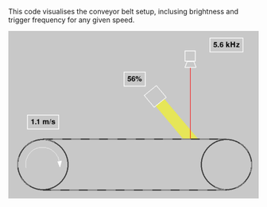 This code visualises the conveyor belt setup, inclusing brightness and trigger frequency for any given speed.

![Conveyor belt setup](Conveyor-belt-visualisation.png)
